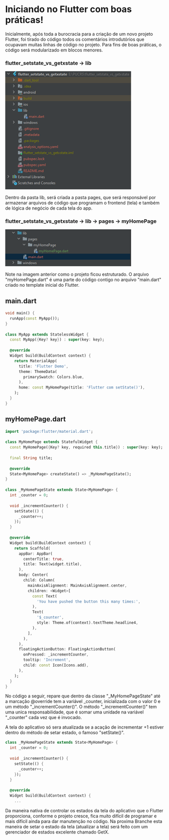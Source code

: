 # Iniciando no Flutter com boas práticas!

Inicialmente, após toda a burocracia para a criação de um novo projeto Flutter, foi tirado do código todos os comentários introdutórios que ocupavam muitas linhas de código no projeto.
Para fins de boas práticas, o código será modularizado em blocos menores.

### flutter_setstate_vs_getxstate -> lib
<div style="width: 400px;">

![](imagens_readme/img.png)
</div>

Dentro da pasta lib, será criada a pasta pages, que será responsável por armazenar arquivos de código que programam o frontend (tela) e também de lógica de negócio de cada tela do app.


### flutter_setstate_vs_getxstate -> lib -> pages -> myHomePage
<div style="width: 400px">

![](imagens_readme/img_1.png)
</div>

Note na imagem anterior como o projeto ficou estruturado.
O arquivo "myHomePage.dart" é uma parte do código contigo no arquivo "main.dart" criado no template inicial do Flutter.

## main.dart
```dart
void main() {
  runApp(const MyApp());
}

class MyApp extends StatelessWidget {
  const MyApp({Key? key}) : super(key: key);

  @override
  Widget build(BuildContext context) {
    return MaterialApp(
      title: 'Flutter Demo',
      theme: ThemeData(
        primarySwatch: Colors.blue,
      ),
      home: const MyHomePage(title: 'Flutter com setState()'),
    );
  }
}
```
## myHomePage.dart
```dart
import 'package:flutter/material.dart';

class MyHomePage extends StatefulWidget {
  const MyHomePage({Key? key, required this.title}) : super(key: key);

  final String title;

  @override
  State<MyHomePage> createState() => _MyHomePageState();
}

class _MyHomePageState extends State<MyHomePage> {
  int _counter = 0;

  void _incrementCounter() {
    setState(() {
      _counter++;
    });
  }

  @override
  Widget build(BuildContext context) {
    return Scaffold(
      appBar: AppBar(
        centerTitle: true,
        title: Text(widget.title),
      ),
      body: Center(
        child: Column(
          mainAxisAlignment: MainAxisAlignment.center,
          children: <Widget>[
            const Text(
              'You have pushed the button this many times:',
            ),
            Text(
              '$_counter',
              style: Theme.of(context).textTheme.headline4,
            ),
          ],
        ),
      ),
      floatingActionButton: FloatingActionButton(
        onPressed: _incrementCounter,
        tooltip: 'Increment',
        child: const Icon(Icons.add),
      ),
    );
  }
}
```

No código a seguir, repare que dentro da classe "_MyHomePageState" até a marcação @override tem a variável _counter, inicializada com o valor 0 e um método "_incrementCounter()".
O método "_incrementCounter()" tem uma unica responsabilidade, que é somar uma unidade na variável "_counter" cada vez que é invocado.

A tela do aplicativo só sera atualizada se a acação de incrementar +1 estiver dentro do método de setar estado, o famoso "setState()".

```dart
class _MyHomePageState extends State<MyHomePage> {
  int _counter = 0;

  void _incrementCounter() {
    setState(() {
      _counter++;
    });
  }

  @override
  Widget build(BuildContext context) {
    ...
```
Da maneira nativa de controlar os estados da tela do aplicativo que o Flutter proporciona, conforme o projeto cresce, fica muito difícil de programar e mais difícil ainda para dar manutenção no código.
Na proxima Branche esta maneira de setar o estado da tela (atualizar a tela) será feito com um gerenciador de estados excelente chamado GetX.